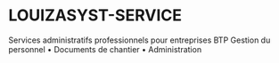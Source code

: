 # LOUIZASYST-SERVICE
Services administratifs professionnels pour entreprises BTP Gestion du personnel • Documents de chantier • Administration
